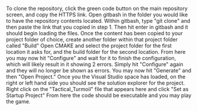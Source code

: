 To clone the repository, click the green code button on the main repository screen, and copy the HTTPS link.
Open gitbash in the folder you would like to have the repository contents located.
Within gitbash, type "git clone" and then paste the link that you copied in step 1. 
Then hit enter in gitbash and it should begin loading the files.
Once the content has been copied to your project folder of choice, create another folder within that project folder called "Build"
Open CMAKE and select the project folder for the first location it asks for, and the build folder for the second location.
From here you may now hit "Configure" and wait for it to finish the configuration, which will likely result in it showing 2 errors.
Simply hit "Configure" again and they will no longer be shown as errors. 
You may now hit "Generate" and then "Open Project." 
Once you the Visual Studio space has loaded, on the right or left hand side you should see the solution explorer for the project.
Right click on the "Tactical_Turmoil" file that appears here and click "Set as Startup Project"
From here the code should be executable and you may play the game. 
